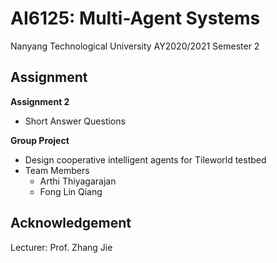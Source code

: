 # AI6125: Multi-Agent Systems

Nanyang Technological University AY2020/2021 Semester 2

## Assignment

**Assignment 2**
- Short Answer Questions

**Group Project**
- Design cooperative intelligent agents for Tileworld testbed
- Team Members
  - Arthi Thiyagarajan
  - Fong Lin Qiang

## Acknowledgement

Lecturer: Prof. Zhang Jie
